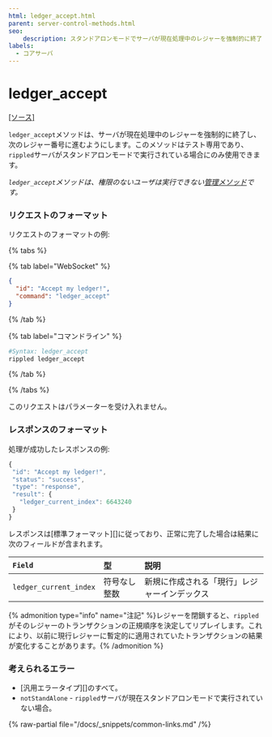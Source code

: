 ```yaml
---
html: ledger_accept.html
parent: server-control-methods.html
seo:
    description: スタンドアロンモードでサーバが現在処理中のレジャーを強制的に終了し、次のレジャー番号に進むようにします。
labels:
  - コアサーバ
---
```

# ledger_accept
[[ソース]](https://github.com/XRPLF/rippled/blob/a61ffab3f9010d8accfaa98aa3cacc7d38e74121/src/ripple/rpc/handlers/LedgerAccept.cpp "Source")

`ledger_accept`メソッドは、サーバが現在処理中のレジャーを強制的に終了し、次のレジャー番号に進むようにします。このメソッドはテスト専用であり、`rippled`サーバがスタンドアロンモードで実行されている場合にのみ使用できます。

*`ledger_accept`メソッドは、権限のないユーザは実行できない[管理メソッド](../index.md)です。*

### リクエストのフォーマット

リクエストのフォーマットの例:

{% tabs %}

{% tab label="WebSocket" %}
```json
{
  "id": "Accept my ledger!",
  "command": "ledger_accept"
}
```
{% /tab %}

{% tab label="コマンドライン" %}
```sh
#Syntax: ledger_accept
rippled ledger_accept
```
{% /tab %}

{% /tabs %}

このリクエストはパラメーターを受け入れません。

### レスポンスのフォーマット

処理が成功したレスポンスの例:
```js
{
 "id": "Accept my ledger!",
 "status": "success",
 "type": "response",
 "result": {
   "ledger_current_index": 6643240
 }
}
```

レスポンスは[標準フォーマット][]に従っており、正常に完了した場合は結果に次のフィールドが含まれます。

| `Field`                | 型             | 説明                      |
|:-----------------------|:-----------------|:---------------------------------|
| `ledger_current_index` | 符号なし整数 | 新規に作成される「現行」レジャーインデックス |

{% admonition type="info" name="注記" %}レジャーを閉鎖すると、`rippled`がそのレジャーのトランザクションの正規順序を決定してリプレイします。これにより、以前に現行レジャーに暫定的に適用されていたトランザクションの結果が変化することがあります。{% /admonition %}

### 考えられるエラー

* [汎用エラータイプ][]のすべて。
* `notStandAlone` - `rippled`サーバが現在スタンドアロンモードで実行されていない場合。

{% raw-partial file="/docs/_snippets/common-links.md" /%}
